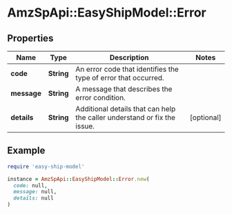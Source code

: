 # AmzSpApi::EasyShipModel::Error

## Properties

| Name | Type | Description | Notes |
| ---- | ---- | ----------- | ----- |
| **code** | **String** | An error code that identifies the type of error that occurred. |  |
| **message** | **String** | A message that describes the error condition. |  |
| **details** | **String** | Additional details that can help the caller understand or fix the issue. | [optional] |

## Example

```ruby
require 'easy-ship-model'

instance = AmzSpApi::EasyShipModel::Error.new(
  code: null,
  message: null,
  details: null
)
```

